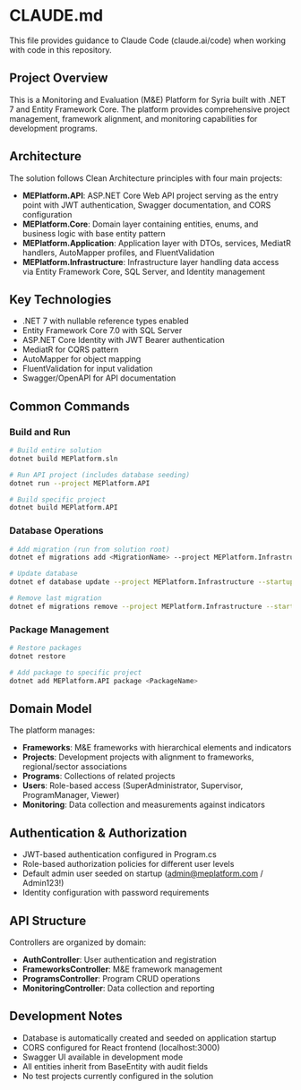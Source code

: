 # CLAUDE.md

This file provides guidance to Claude Code (claude.ai/code) when working with code in this repository.

## Project Overview

This is a Monitoring and Evaluation (M&E) Platform for Syria built with .NET 7 and Entity Framework Core. The platform provides comprehensive project management, framework alignment, and monitoring capabilities for development programs.

## Architecture

The solution follows Clean Architecture principles with four main projects:

- **MEPlatform.API**: ASP.NET Core Web API project serving as the entry point with JWT authentication, Swagger documentation, and CORS configuration
- **MEPlatform.Core**: Domain layer containing entities, enums, and business logic with base entity pattern
- **MEPlatform.Application**: Application layer with DTOs, services, MediatR handlers, AutoMapper profiles, and FluentValidation
- **MEPlatform.Infrastructure**: Infrastructure layer handling data access via Entity Framework Core, SQL Server, and Identity management

## Key Technologies

- .NET 7 with nullable reference types enabled
- Entity Framework Core 7.0 with SQL Server
- ASP.NET Core Identity with JWT Bearer authentication
- MediatR for CQRS pattern
- AutoMapper for object mapping  
- FluentValidation for input validation
- Swagger/OpenAPI for API documentation

## Common Commands

### Build and Run
```bash
# Build entire solution
dotnet build MEPlatform.sln

# Run API project (includes database seeding)
dotnet run --project MEPlatform.API

# Build specific project
dotnet build MEPlatform.API
```

### Database Operations
```bash
# Add migration (run from solution root)
dotnet ef migrations add <MigrationName> --project MEPlatform.Infrastructure --startup-project MEPlatform.API

# Update database
dotnet ef database update --project MEPlatform.Infrastructure --startup-project MEPlatform.API

# Remove last migration
dotnet ef migrations remove --project MEPlatform.Infrastructure --startup-project MEPlatform.API
```

### Package Management
```bash
# Restore packages
dotnet restore

# Add package to specific project
dotnet add MEPlatform.API package <PackageName>
```

## Domain Model

The platform manages:
- **Frameworks**: M&E frameworks with hierarchical elements and indicators
- **Projects**: Development projects with alignment to frameworks, regional/sector associations
- **Programs**: Collections of related projects
- **Users**: Role-based access (SuperAdministrator, Supervisor, ProgramManager, Viewer)
- **Monitoring**: Data collection and measurements against indicators

## Authentication & Authorization

- JWT-based authentication configured in Program.cs
- Role-based authorization policies for different user levels
- Default admin user seeded on startup (admin@meplatform.com / Admin123!)
- Identity configuration with password requirements

## API Structure

Controllers are organized by domain:
- **AuthController**: User authentication and registration
- **FrameworksController**: M&E framework management
- **ProgramsController**: Program CRUD operations  
- **MonitoringController**: Data collection and reporting

## Development Notes

- Database is automatically created and seeded on application startup
- CORS configured for React frontend (localhost:3000)
- Swagger UI available in development mode
- All entities inherit from BaseEntity with audit fields
- No test projects currently configured in the solution